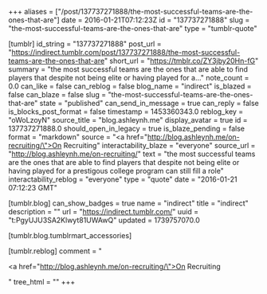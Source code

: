 +++
aliases = ["/post/137737271888/the-most-successful-teams-are-the-ones-that-are"]
date = 2016-01-21T07:12:23Z
id = "137737271888"
slug = "the-most-successful-teams-are-the-ones-that-are"
type = "tumblr-quote"

[tumblr]
id_string = "137737271888"
post_url = "https://indirect.tumblr.com/post/137737271888/the-most-successful-teams-are-the-ones-that-are"
short_url = "https://tmblr.co/ZY3jby20Hn-fG"
summary = "the most successful teams are the ones that are able to find players that despite not being elite or having played for a..."
note_count = 0.0
can_like = false
can_reblog = false
blog_name = "indirect"
is_blazed = false
can_blaze = false
slug = "the-most-successful-teams-are-the-ones-that-are"
state = "published"
can_send_in_message = true
can_reply = false
is_blocks_post_format = false
timestamp = 1453360343.0
reblog_key = "oWoLzoyN"
source_title = "blog.ashleynh.me"
display_avatar = true
id = 137737271888.0
should_open_in_legacy = true
is_blaze_pending = false
format = "markdown"
source = "<a href=\"http://blog.ashleynh.me/on-recruiting/\">On Recruiting</a>"
interactability_blaze = "everyone"
source_url = "http://blog.ashleynh.me/on-recruiting/"
text = "the most successful teams are the ones that are able to find players that despite not being elite or having played for a prestigous college program can still fill a role"
interactability_reblog = "everyone"
type = "quote"
date = "2016-01-21 07:12:23 GMT"

[tumblr.blog]
can_show_badges = true
name = "indirect"
title = "indirect"
description = ""
url = "https://indirect.tumblr.com/"
uuid = "t:PgyUJU3SA2Klwyt81UWAwQ"
updated = 1739757070.0

[tumblr.blog.tumblrmart_accessories]

[tumblr.reblog]
comment = "<p><a href=\"http://blog.ashleynh.me/on-recruiting/\">On Recruiting</a></p>"
tree_html = ""
+++
